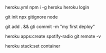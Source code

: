 heroku.yml
npm i -g heroku
heroku login

git init
npx gitignore node

git add . && gti commit -m "my first deploy"

heroku apps:create spotify-radio
git remote -v

heroku stack:set container